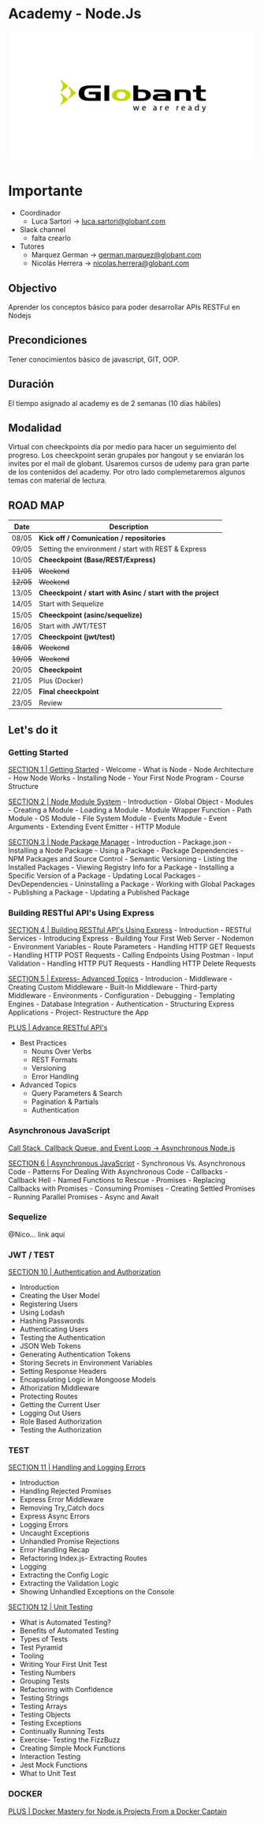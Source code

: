 # Academy - Node.Js

![Globant](assets/globant.jpg)

# Importante
- Coordinador
  - Luca Sartori -> luca.sartori@globant.com
- Slack channel
  - falta crearlo
- Tutores
  - Marquez German -> german.marquez@globant.com
  - Nicolás Herrera -> nicolas.herrera@globant.com

## Objectivo
Aprender los conceptos básico para poder desarrollar APIs RESTFul en Nodejs

## Precondiciones
Tener conocimientos básico de javascript, GIT, OOP.

## Duración
El tiempo asignado al academy es de 2 semanas (10 días hábiles)

## Modalidad
Virtual con cheeckpoints día por medio para hacer un seguimiento del progreso. Los cheeckpoint serán grupales por hangout y se enviarán los invites por el mail de globant.
Usaremos cursos de udemy para gran parte de los contenidos del academy. Por otro lado complemetaremos algunos temas con material de lectura.

## ROAD MAP
| Date      | Description |
| --------- | -----|
| 08/05  | <b>Kick off / Comunication / repositories</b> |
| 09/05  | Setting the environment / start with REST & Express |
| 10/05  | <b>Cheeckpoint (Base/REST/Express)</b> |
| <s>11/05</s>  | <s>Weekend</s> |
| <s>12/05</s>  | <s>Weekend</s> |
| 13/05  | <b>Cheeckpoint / start with Asinc / start with the project</b> |
| 14/05  | Start with Sequelize |
| 15/05  | <b>Cheeckpoint (asinc/sequelize)</b> |
| 16/05  | Start with JWT/TEST |
| 17/05  | <b>Cheeckpoint (jwt/test)</b> |
| <s>18/05</s>  | <s>Weekend</s> |
| <s>19/05</s>  | <s>Weekend</s> |
| 20/05  | <b>Cheeckpoint</b> |
| 21/05  | Plus (Docker) |
| 22/05  | <b>Final cheeckpoint</b> |
| 23/05  | Review |

## Let's do it

### Getting Started
[SECTION 1 | Getting Started](https://www.udemy.com/nodejs-master-class)
	- Welcome
	- What is Node
	- Node Architecture
	- How Node Works
	- Installing Node
	- Your First Node Program
	- Course Structure
  
[SECTION 2 | Node Module System](https://www.udemy.com/nodejs-master-class)
	- Introduction
	- Global Object
	- Modules
	- Creating a Module
	- Loading a Module
	- Module Wrapper Function
	- Path Module
	- OS Module
	- File System Module
	- Events Module
	- Event Arguments
	- Extending Event Emitter
	- HTTP Module
  
[SECTION 3 | Node Package Manager](https://www.udemy.com/nodejs-master-class)
	- Introduction
	- Package.json
	- Installing a Node Package
	- Using a Package
	- Package Dependencies
	- NPM Packages and Source Control
	- Semantic Versioning
	- Listing the Installed Packages
	- Viewing Registry Info for a Package
	- Installing a Specific Version of a Package
	- Updating Local Packages
	- DevDependencies
	- Uninstalling a Package
	- Working with Global Packages
	- Publishing a Package
	- Updating a Published Package
  
### Building RESTful API's Using Express
[SECTION 4 | Building RESTful API's Using Express](https://www.udemy.com/nodejs-master-class)
	- Introduction
	- RESTful Services
	- Introducing Express
	- Building Your First Web Server
	- Nodemon
	- Environment Variables
	- Route Parameters
	- Handling HTTP GET Requests
	- Handling HTTP POST Requests
	- Calling Endpoints Using Postman
	- Input Validation
	- Handling HTTP PUT Requests
	- Handling HTTP Delete Requests

[SECTION 5 | Express- Advanced Topics](https://www.udemy.com/nodejs-master-class)
	- Introducion
	- Middleware
	- Creating Custom Middleware
	- Built-In Middleware
	- Third-party Middleware
	- Environments
	- Configuration
	- Debugging
	- Templating Engines
	- Database Integration
	- Authentication
	- Structuring Express Applications
	- Project- Restructure the App

[PLUS | Advance RESTful API's](https://www.udemy.com/beautiful-apis)
  - Best Practices
    - Nouns Over Verbs
    - REST Formats
    - Versioning
    - Error Handling
  - Advanced Topics
    - Query Parameters & Search
    - Pagination & Partials
    - Authentication
    
### Asynchronous JavaScript
[Call Stack, Callback Queue, and Event Loop -> Asynchronous Node.js](https://www.udemy.com/the-complete-nodejs-developer-course-2)

[SECTION 6 | Asynchronous JavaScript](https://www.udemy.com/nodejs-master-class)
	- Synchronous Vs. Asynchronous Code
	- Patterns For Dealing With Asynchronous Code
	- Callbacks
	- Callback Hell
	- Named Functions to Rescue
	- Promises
	- Replacing Callbacks with Promises
	- Consuming Promises
	- Creating Settled Promises
	- Running Parallel Promises
	- Async and Await
  
### Sequelize
@Nico... link aquí

### JWT / TEST
[SECTION 10 | Authentication and Authorization](https://www.udemy.com/nodejs-master-class)
  - Introduction
  - Creating the User Model
  - Registering Users
  - Using Lodash
  - Hashing Passwords
  - Authenticating Users
  - Testing the Authentication
  - JSON Web Tokens
  - Generating Authentication Tokens
  - Storing Secrets in Environment Variables
  - Setting Response Headers
  - Encapsulating Logic in Mongoose Models
  - Athorization Middleware
  - Protecting Routes
  - Getting the Current User
  - Logging Out Users
  - Role Based Authorization
  - Testing the Authorization
### TEST
[SECTION 11 | Handling and Logging Errors](https://www.udemy.com/nodejs-master-class)
  - Introduction
  - Handling Rejected Promises
  - Express Error Middleware
  - Removing Try_Catch docs
  - Express Async Errors
  - Logging Errors
  - Uncaught Exceptions
  - Unhandled Promise Rejections
  - Error Handling Recap
  - Refactoring Index.js- Extracting Routes
  - Logging
  - Extracting the Config Logic
  - Extracting the Validation Logic
  - Showing Unhandled Exceptions on the Console
  
[SECTION 12 | Unit Testing](https://www.udemy.com/nodejs-master-class)
  - What is Automated Testing?
  - Benefits of Automated Testing
  - Types of Tests
  - Test Pyramid
  - Tooling
  - Writing Your First Unit Test
  - Testing Numbers
  - Grouping Tests
  - Refactoring with Confidence
  - Testing Strings
  - Testing Arrays
  - Testing Objects
  - Testing Exceptions
  - Continually Running Tests
  - Exercise- Testing the FizzBuzz
  - Creating Simple Mock Functions
  - Interaction Testing
  - Jest Mock Functions
  - What to Unit Test
  
### DOCKER
[PLUS | Docker Mastery for Node.js Projects From a Docker Captain](https://www.udemy.com/docker-mastery-for-nodejs/)

